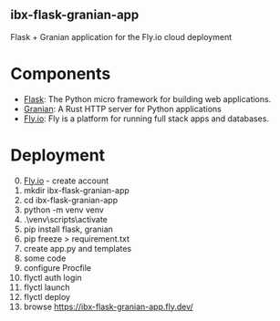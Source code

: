 ## ibx-flask-granian-app

Flask + Granian application for the Fly.io cloud deployment

# Components
- [Flask](https://github.com/pallets/flask): The Python micro framework for building web applications.
- [Granian](https://github.com/emmett-framework/granian): A Rust HTTP server for Python applications
- [Fly.io](https://fly.io): Fly is a platform for running full stack apps and databases.

# Deployment
0. [Fly.io](https://fly.io) - create account
1. mkdir ibx-flask-granian-app
2. cd ibx-flask-granian-app
3. python -m venv venv
4. .\venv\scripts\activate
5. pip install flask, granian
6. pip freeze > requirement.txt
7. create app.py and templates
8. some code
9. configure Procfile
10. flyctl auth login
11. flyctl launch
12. flyctl deploy
13. browse https://ibx-flask-granian-app.fly.dev/